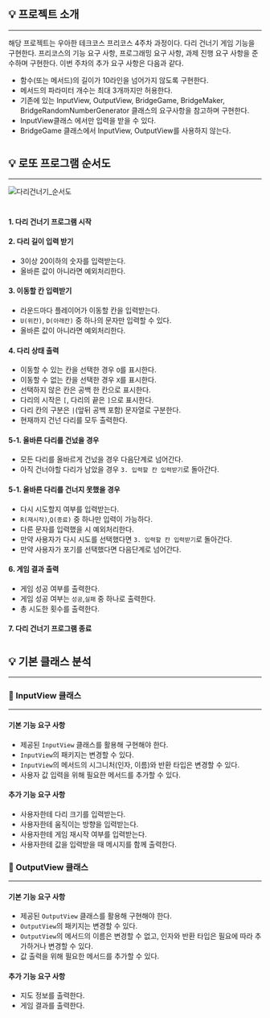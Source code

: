 ## 💡 프로젝트 소개
- - -
해당 프로젝트는 우아한 테크코스 프리코스 4주차 과정이다.
다리 건너기 게임 기능을 구현한다. 프리코스의 기능 요구 사항, 프로그래밍 요구 사항, 과제 진행 요구 사항을 준수하며 구현한다.
이번 주차의 추가 요구 사항은 다음과 같다.
- 함수(또는 메서드)의 길이가 10라인을 넘어가지 않도록 구현한다.
- 메서드의 파라미터 개수는 최대 3개까지만 허용한다.
- 기존에 있는 InputView, OutputView, BridgeGame, BridgeMaker, BridgeRandomNumberGenerator 클래스의 요구사항을 참고하며 구현한다.
- InputView클래스 에서만 입력을 받을 수 있다.
- BridgeGame 클래스에서 InputView, OutputView를 사용하지 않는다.

#
#
## 💡 로또 프로그램 순서도
- - -
![다리건너기_순서도](https://user-images.githubusercontent.com/51317476/202374894-548bc7fd-bae8-4f75-b8f6-8a1bd4358774.png)
#



#### 1. 다리 건너기 프로그램 시작
#### 2. 다리 길이 입력 받기
- 3이상 20이하의 숫자를 입력받는다.
- 올바른 값이 아니라면 예외처리한다.
#### 3. 이동할 칸 입력받기
- 라운드마다 플레이어가 이동할 칸을 입력받는다.
- `U(위칸)`, `D(아래칸)` 중 하나의 문자만 입력할 수 있다.
- 올바른 값이 아니라면 예외처리한다.
#### 4. 다리 상태 출력
- 이동할 수 있는 칸을 선택한 경우 `O`를 표시한다.
- 이동할 수 없는 칸을 선택한 경우 `X`를 표시한다.
- 선택하지 않은 칸은 공백 한 칸으로 표시한다.
- 다리의 시작은 `[`, 다리의 끝은 `]`으로 표시한다.
- 다리 칸의 구분은 ` | `(앞뒤 공백 포함) 문자열로 구분한다.
- 현재까지 건넌 다리를 모두 출력한다.
#### 5-1. 올바른 다리를 건넜을 경우
- 모든 다리를 올바르게 건넜을 경우 다음단계로 넘어간다.
- 아직 건너야할 다리가 남았을 경우 `3. 입력할 칸 입력받기`로 돌아간다.
#### 5-1. 올바른 다리를 건너지 못했을 경우
- 다시 시도할지 여부를 입력받는다.
- `R(재시작)`,`Q(종료)` 중 하나만 입력이 가능하다.
- 다른 문자를 입력했을 시 예외처리한다.
- 만약 사용자가 다시 시도를 선택했다면 `3. 입력할 칸 입력받기`로 돌아간다.
- 만약 사용자가 포기를 선택했다면 다음단계로 넘어간다.
#### 6. 게임 결과 출력
- 게임 성공 여부를 출력한다.
- 게임 성공 여부는 `성공`,`실패` 중 하나로 출력한다.
- 총 시도한 횟수를 출력한다.
#### 7. 다리 건너기 프로그램 종료

#
#
## 💡 기본 클래스 분석
- - -
### 🌉 InputView 클래스
***
#### 기본 기능 요구 사항
- 제공된 `InputView` 클래스를 활용해 구현해야 한다.
- `InputView`의 패키지는 변경할 수 있다.
- `InputView`의 메서드의 시그니처(인자, 이름)와 반환 타입은 변경할 수 있다.
- 사용자 값 입력을 위해 필요한 메서드를 추가할 수 있다.
#### 추가 기능 요구 사항
- 사용자한테 다리 크기를 입력받는다.
- 사용자한테 움직이는 방향을 입력받는다.
- 사용자한테 게임 재시작 여부를 입력받는다.
- 사용자한테 값을 입력받을 때 메시지를 함께 출력한다.


### 🌉 OutputView 클래스
***
#### 기본 기능 요구 사항
- 제공된 `OutputView` 클래스를 활용해 구현해야 한다.
- `OutputView`의 패키지는 변경할 수 있다.
- `OutputView`의 메서드의 이름은 변경할 수 없고, 인자와 반환 타입은 필요에 따라 추가하거나 변경할 수 있다.
- 값 출력을 위해 필요한 메서드를 추가할 수 있다.
#### 추가 기능 요구 사항
- 지도 정보를 출력한다.
- 게임 결과를 출력한다.
